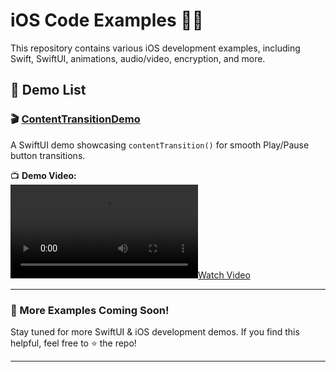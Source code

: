 # iOS Code Examples 📱💡

This repository contains various iOS development examples, including Swift, SwiftUI, animations, audio/video, encryption, and more.

## 📂 Demo List

### 🎬 [ContentTransitionDemo](https://github.com/FoksWang/iOS-Code-Examples/tree/main/ContentTransitionDemo/ContentTransitionDemo)
A SwiftUI demo showcasing `contentTransition()` for smooth Play/Pause button transitions.

📺 **Demo Video:**  
[![Watch Video](https://github.com/FoksWang/iOS-Code-Examples/blob/main/ContentTransitionDemo/ContentTransitionDemo/ContentTransitionDemo.mp4)](https://github.com/FoksWang/iOS-Code-Examples/blob/main/ContentTransitionDemo/ContentTransitionDemo/ContentTransitionDemo.mp4)

---

### 📌 More Examples Coming Soon!

Stay tuned for more SwiftUI & iOS development demos. If you find this helpful, feel free to ⭐️ the repo!

---
